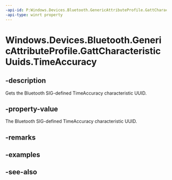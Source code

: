 ----api-id: P:Windows.Devices.Bluetooth.GenericAttributeProfile.GattCharacteristicUuids.TimeAccuracy
-api-type: winrt property
---<!-- Property syntaxpublic System.Guid TimeAccuracy { get; }--># Windows.Devices.Bluetooth.GenericAttributeProfile.GattCharacteristicUuids.TimeAccuracy## -descriptionGets the Bluetooth SIG-defined TimeAccuracy characteristic UUID.## -property-valueThe Bluetooth SIG-defined TimeAccuracy characteristic UUID.## -remarks## -examples## -see-also